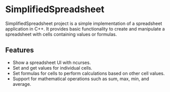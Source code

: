 # SimplifiedSpreadsheet
SimplifiedSpreadsheet project is a simple implementation of a spreadsheet application in C++. It provides basic functionality to create and manipulate a spreadsheet with cells containing values or formulas.

## Features

- Show a spreadsheet UI with ncurses.
- Set and get values for individual cells.
- Set formulas for cells to perform calculations based on other cell values.
- Support for mathematical operations such as sum, max, min, and average.
